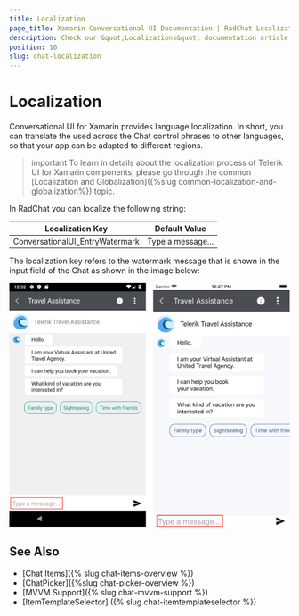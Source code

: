 ```yaml
---
title: Localization
page_title: Xamarin Conversational UI Documentation | RadChat Localization
description: Check our &quot;Localizations&quot; documentation article for Telerik Chat for Xamarin control.
position: 10
slug: chat-localization
---
```


# Localization #

Conversational UI for Xamarin provides language localization. In short, you can translate the used across the Chat control phrases to other languages, so that your app can be adapted to different regions.

>important To learn in details about the localization process of Telerik UI for Xamarin components, please go through the common [Localization and Globalization]({%slug common-localization-and-globalization%}) topic.

In RadChat you can localize the following string:

| Localization Key | Default Value |
| -----------------| ------------- |
| ConversationalUI_EntryWatermark | Type a message... | 

The localization key refers to the watermark message that is shown in the input field of the Chat as shown in the image below:

![](images/chat_localization.png)

	
## See Also

- [Chat Items]({% slug chat-items-overview %}) 
- [ChatPicker]({%slug chat-picker-overview %})
- [MVVM Support]({% slug chat-mvvm-support %})
- [ItemTemplateSelector] ({% slug chat-itemtemplateselector %})